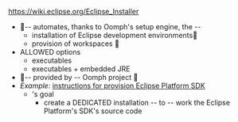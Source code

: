 https://wiki.eclipse.org/Eclipse_Installer

* 👀-- automates, thanks to Oomph's setup engine, the -- 
  * installation of Eclipse development environments👀
  * provision of workspaces 👀
* ALLOWED options
  * executables
  * executables \+ embedded JRE
* 👀-- provided by -- Oomph project 👀 
* _Example:_ [instructions for provision Eclipse Platform SDK](https://wiki.eclipse.org/Eclipse_Platform_SDK_Provisioning)
  * 's goal
    * create a DEDICATED installation -- to -- work the Eclipse Platform's SDK's source code